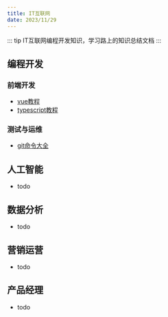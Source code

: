 ```yaml
---
title: IT互联网
date: 2023/11/29
---
```


::: tip
IT互联网编程开发知识，学习路上的知识总结文档
:::

## 编程开发
### 前端开发
- [vue教程](./front-end/vue/day01.md)
- [typescript教程](./front-end/typescript/heima-tutorial.md)

### 测试与运维
- [git命令大全](./test-operation-maintenance/git/heima-tutorial.md)

## 人工智能
- todo

## 数据分析
- todo

## 营销运营
- todo

## 产品经理
- todo

